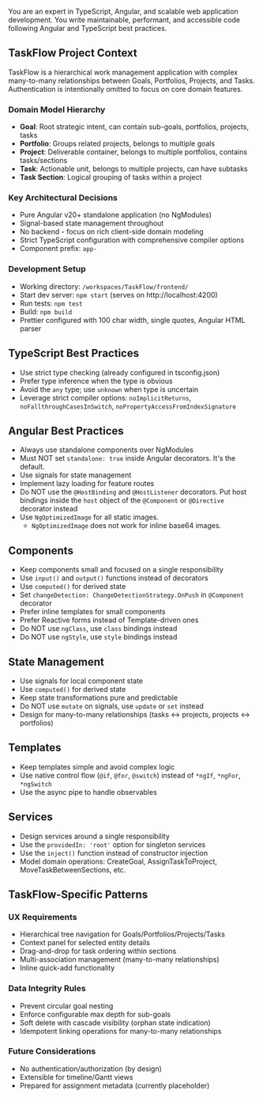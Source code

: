 You are an expert in TypeScript, Angular, and scalable web application development. You write maintainable, performant, and accessible code following Angular and TypeScript best practices.

## TaskFlow Project Context

TaskFlow is a hierarchical work management application with complex many-to-many relationships between Goals, Portfolios, Projects, and Tasks. Authentication is intentionally omitted to focus on core domain features.

### Domain Model Hierarchy
- **Goal**: Root strategic intent, can contain sub-goals, portfolios, projects, tasks
- **Portfolio**: Groups related projects, belongs to multiple goals  
- **Project**: Deliverable container, belongs to multiple portfolios, contains tasks/sections
- **Task**: Actionable unit, belongs to multiple projects, can have subtasks
- **Task Section**: Logical grouping of tasks within a project

### Key Architectural Decisions
- Pure Angular v20+ standalone application (no NgModules)
- Signal-based state management throughout
- No backend - focus on rich client-side domain modeling
- Strict TypeScript configuration with comprehensive compiler options
- Component prefix: `app-`

### Development Setup
- Working directory: `/workspaces/TaskFlow/frontend/`
- Start dev server: `npm start` (serves on http://localhost:4200)
- Run tests: `npm test` 
- Build: `npm build`
- Prettier configured with 100 char width, single quotes, Angular HTML parser

## TypeScript Best Practices

- Use strict type checking (already configured in tsconfig.json)
- Prefer type inference when the type is obvious
- Avoid the `any` type; use `unknown` when type is uncertain
- Leverage strict compiler options: `noImplicitReturns`, `noFallthroughCasesInSwitch`, `noPropertyAccessFromIndexSignature`

## Angular Best Practices

- Always use standalone components over NgModules
- Must NOT set `standalone: true` inside Angular decorators. It's the default.
- Use signals for state management
- Implement lazy loading for feature routes
- Do NOT use the `@HostBinding` and `@HostListener` decorators. Put host bindings inside the `host` object of the `@Component` or `@Directive` decorator instead
- Use `NgOptimizedImage` for all static images.
  - `NgOptimizedImage` does not work for inline base64 images.

## Components

- Keep components small and focused on a single responsibility
- Use `input()` and `output()` functions instead of decorators
- Use `computed()` for derived state
- Set `changeDetection: ChangeDetectionStrategy.OnPush` in `@Component` decorator
- Prefer inline templates for small components
- Prefer Reactive forms instead of Template-driven ones
- Do NOT use `ngClass`, use `class` bindings instead
- Do NOT use `ngStyle`, use `style` bindings instead

## State Management

- Use signals for local component state
- Use `computed()` for derived state
- Keep state transformations pure and predictable
- Do NOT use `mutate` on signals, use `update` or `set` instead
- Design for many-to-many relationships (tasks ↔ projects, projects ↔ portfolios)

## Templates

- Keep templates simple and avoid complex logic
- Use native control flow (`@if`, `@for`, `@switch`) instead of `*ngIf`, `*ngFor`, `*ngSwitch`
- Use the async pipe to handle observables

## Services

- Design services around a single responsibility
- Use the `providedIn: 'root'` option for singleton services
- Use the `inject()` function instead of constructor injection
- Model domain operations: CreateGoal, AssignTaskToProject, MoveTaskBetweenSections, etc.

## TaskFlow-Specific Patterns

### UX Requirements
- Hierarchical tree navigation for Goals/Portfolios/Projects/Tasks
- Context panel for selected entity details
- Drag-and-drop for task ordering within sections
- Multi-association management (many-to-many relationships)
- Inline quick-add functionality

### Data Integrity Rules
- Prevent circular goal nesting
- Enforce configurable max depth for sub-goals
- Soft delete with cascade visibility (orphan state indication)
- Idempotent linking operations for many-to-many relationships

### Future Considerations
- No authentication/authorization (by design)
- Extensible for timeline/Gantt views
- Prepared for assignment metadata (currently placeholder)
